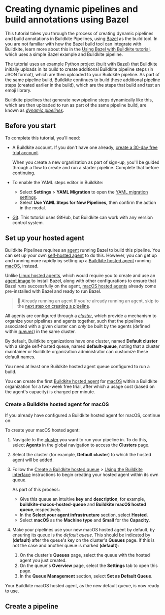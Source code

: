 # Creating dynamic pipelines and build annotations using Bazel

This tutorial takes you through the process of creating dynamic pipelines and build annotations in Buildkite Pipelines, using [Bazel](https://www.bazel.build/) as the build tool. In you are not familiar with how the Bazel build tool can integrate with Buildkite, learn more about this in the [Using Bazel with Buildkite tutorial](/docs/pipelines/tutorials/bazel), which uses a simple Bazel example and Buildkite pipeline.

The tutorial uses an example Python project (built with Bazel) that Buildkite initially uploads in its build to create additional Buildkite pipeline steps (in JSON format), which are then uploaded to your Buildkite pipeline. As part of the same pipeline build, Buildkite continues to build these additional pipeline steps (created earlier in the build), which are the steps that build and test an emoji library.

Buildkite pipelines that generate new pipeline steps dynamically like this, which are then uploaded to run as part of the same pipeline build, are known as [_dynamic pipelines_](/docs/pipelines/configure/dynamic-pipelines).

## Before you start

To complete this tutorial, you'll need:

- A Buildkite account. If you don't have one already, <a href="<%= url_helpers.signup_path %>">create a 30-day free trial account</a>.

    When you create a new organization as part of sign-up, you'll be guided through a flow to create and run a starter pipeline. Complete that before continuing.

- To enable the YAML steps editor in Buildkite:

    * Select **Settings** > **YAML Migration** to open the [YAML migration settings](https://buildkite.com/organizations/~/pipeline-migration).
    * Select **Use YAML Steps for New Pipelines**, then confirm the action in the modal.

- [Git](https://git-scm.com/downloads). This tutorial uses GitHub, but Buildkite can work with any version control system.

## Set up your hosted agent

Buildkite Pipelines requires an [agent](/docs/agent/v3) running Bazel to build this pipeline. You can set up your own [self-hosted agent](/docs/agent/v3/installation) to do this. However, you can get up and running more rapidly by setting up a [Buildkite hosted agent](/docs/pipelines/hosted-agents/overview) running [macOS](/docs/pipelines/hosted-agents/macos), instead.

Unlike [Linux hosted agents](/docs/pipelines/hosted-agents/linux), which would require you to create and use an [agent image](/docs/pipelines/hosted-agents/linux#agent-images) to install Bazel, along with other configurations to ensure that Bazel runs successfully on the agent, [macOS hosted agents](/docs/pipelines/hosted-agents/macos) already come pre-installed with Bazel and ready to run Bazel.

> 📘 Already running an agent
> If you're already running an agent, skip to the [next step on creating a pipeline](#create-a-pipeline).

All agents are configured through a [_cluster_](/docs/pipelines/glossary#cluster), which provide a mechanism to organize your pipelines and agents together, such that the pipelines associated with a given cluster can _only_ be built by the agents (defined within [_queues_](/docs/pipelines/glossary#queue)) in the same cluster.

By default, Buildkite organizations have one cluster, named **Default cluster** with a single self-hosted queue, named **default-queue**, noting that a cluster maintainer or Buildkite organization administrator can customize these default names.

You need at least one Buildkite hosted agent queue configured to run a build.

You can create the first [Buildkite hosted agent](/docs/pipelines/hosted-agents/overview) for [macOS](/docs/pipelines/hosted-agents/macos) within a Buildkite organization for a two-week free trial, after which a usage cost (based on the agent's capacity) is charged per minute.

### Create a Buildkite hosted agent for macOS

If you already have configured a Buildkite hosted agent for macOS, continue on

To create your macOS hosted agent:

1. Navigate to the [cluster](/docs/clusters/manage-clusters) you want to run your pipeline in. To do this, select **Agents** in the global navigation to access the **Clusters** page.
1. Select the cluster (for example, **Default cluster**) to which the hosted agent will be added.
1. Follow the [Create a Buildkite hosted queue](/docs/clusters/manage-queues#create-a-buildkite-hosted-queue) > [Using the Buildkite interface](/docs/clusters/manage-queues#create-a-buildkite-hosted-queue-using-the-buildkite-interface) instructions to begin creating your hosted agent within its own queue.

    As part of this process:
    * Give this queue an intuitive **key** and **description**, for example, **buildkite-macos-hosted-queue** and **Buildkite macOS hosted queue**, respectively.
    * In the **Select your agent infrastructure** section, select **Hosted**.
    * Select **macOS** as the **Machine type** and **Small** for the **Capacity**.

1. Make your pipelines use your new macOS hosted agent by default, by ensuring its queue is the _default queue_. This should be indicated by **(default)** after the queue's key on the cluster's **Queues** page. If this is not the case and another queue is marked **(default)**:

    1. On the cluster's **Queues** page, select the queue with the hosted agent you just created.
    1. On the queue's **Overview** page, select the **Settings** tab to open this page.
    1. In the **Queue Management** section, select **Set as Default Queue**.

Your Buildkite macOS hosted agent, as the new default queue, is now ready to use.

## Create a pipeline
